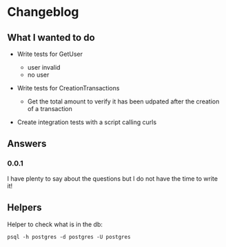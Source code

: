 # Changeblog

## What I wanted to do

- Write tests for GetUser
    - user invalid
    - no user
    
- Write tests for CreationTransactions
    - Get the total amount to verify it has been udpated after the creation of a transaction
   
- Create integration tests with a script calling curls

## Answers

### 0.0.1

I have plenty to say about the questions but I do not have the time to write it!

## Helpers
Helper to check what is in the db:

    psql -h postgres -d postgres -U postgres

